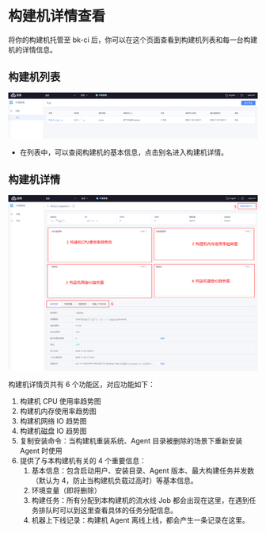 # 构建机详情查看

将你的构建机托管至 bk-ci 后，你可以在这个页面查看到构建机列表和每一台构建机的详情信息。

## 构建机列表

![png](../../../assets/service_env_list.png)

- 在列表中，可以查阅构建机的基本信息，点击别名进入构建机详情。

## 构建机详情

![png](../../../assets/service_env_detail.png)

构建机详情页共有 6 个功能区，对应功能如下：

1. 构建机 CPU 使用率趋势图
2. 构建机内存使用率趋势图
3. 构建机网络 IO 趋势图
4. 构建机磁盘 IO 趋势图
5. 复制安装命令：当构建机重装系统、Agent 目录被删除的场景下重新安装 Agent 时使用
6. 提供了与本构建机有关的 4 个重要信息：
   1. 基本信息：包含启动用户、安装目录、Agent 版本、最大构建任务并发数（默认为 4，防止当构建机负载过高时）等基本信息。
   2. 环境变量（即将删除）
   3. 构建任务：所有分配到本构建机的流水线 Job 都会出现在这里，在遇到任务排队时可以到这里查看具体的任务分配信息。
   4. 机器上下线记录：构建机 Agent 离线上线，都会产生一条记录在这里。
